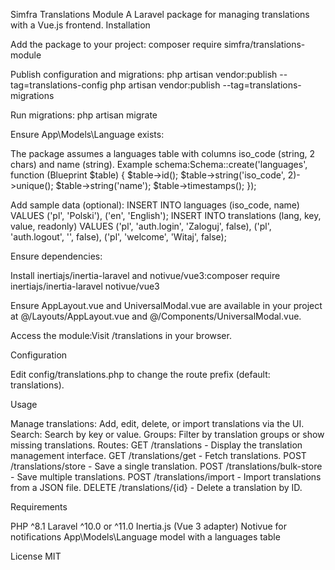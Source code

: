 Simfra Translations Module
A Laravel package for managing translations with a Vue.js frontend.
Installation

Add the package to your project:
composer require simfra/translations-module


Publish configuration and migrations:
php artisan vendor:publish --tag=translations-config
php artisan vendor:publish --tag=translations-migrations


Run migrations:
php artisan migrate


Ensure App\Models\Language exists:

The package assumes a languages table with columns iso_code (string, 2 chars) and name (string).
Example schema:Schema::create('languages', function (Blueprint $table) {
$table->id();
$table->string('iso_code', 2)->unique();
$table->string('name');
$table->timestamps();
});




Add sample data (optional):
INSERT INTO languages (iso_code, name) VALUES ('pl', 'Polski'), ('en', 'English');
INSERT INTO translations (lang, key, value, readonly) VALUES
('pl', 'auth.login', 'Zaloguj', false),
('pl', 'auth.logout', '', false),
('pl', 'welcome', 'Witaj', false);


Ensure dependencies:

Install inertiajs/inertia-laravel and notivue/vue3:composer require inertiajs/inertia-laravel notivue/vue3


Ensure AppLayout.vue and UniversalModal.vue are available in your project at @/Layouts/AppLayout.vue and @/Components/UniversalModal.vue.


Access the module:Visit /translations in your browser.


Configuration

Edit config/translations.php to change the route prefix (default: translations).

Usage

Manage translations: Add, edit, delete, or import translations via the UI.
Search: Search by key or value.
Groups: Filter by translation groups or show missing translations.
Routes:
GET /translations - Display the translation management interface.
GET /translations/get - Fetch translations.
POST /translations/store - Save a single translation.
POST /translations/bulk-store - Save multiple translations.
POST /translations/import - Import translations from a JSON file.
DELETE /translations/{id} - Delete a translation by ID.



Requirements

PHP ^8.1
Laravel ^10.0 or ^11.0
Inertia.js (Vue 3 adapter)
Notivue for notifications
App\Models\Language model with a languages table

License
MIT
